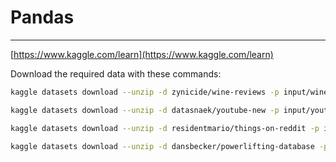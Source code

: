 # Pandas
---
[https://www.kaggle.com/learn](https://www.kaggle.com/learn)


Download the required data with these commands:

```bash
kaggle datasets download --unzip -d zynicide/wine-reviews -p input/wine-reviews/

kaggle datasets download --unzip -d datasnaek/youtube-new -p input/youtube-new/

kaggle datasets download --unzip -d residentmario/things-on-reddit -p input/things-on-reddit/ 

kaggle datasets download --unzip -d dansbecker/powerlifting-database -p input/powerlifting-database/ 
```